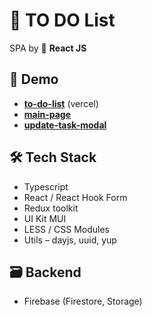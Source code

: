 # 📝 TO DO List

SPA by 💙 **React JS**

## 👀 Demo

- **[to-do-list](https://to-do-list.vercel.app/)** (vercel)
- **[main-page](/src/assets/Demo-1.png)**
- **[update-task-modal](/src/assets/Demo-2.png)**

## 🛠 Tech Stack

- Typescript
- React / React Hook Form
- Redux toolkit
- UI Kit MUI
- LESS / CSS Modules
- Utils – dayjs, uuid, yup

## 🗃 Backend

- Firebase (Firestore, Storage)
